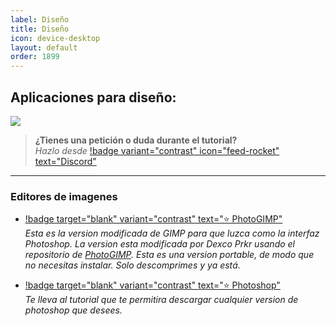 ```yaml
---
label: Diseño
title: Diseño
icon: device-desktop
layout: default
order: 1899
---
```



## Aplicaciones para diseño:

![](https://i.postimg.cc/nhtTt1RP/Header-PC.png)

> **¿Tienes una petición o duda durante el tutorial?**       
> *Hazlo desde* [!badge variant="contrast" icon="feed-rocket" text="Discord"](https://discord.gg/hVKeY3uEru) 

---

### Editores de imagenes

- [!badge target="blank" variant="contrast" text="⭐  PhotoGIMP"](https://drive.google.com/file/d/1I1hk13D08wFQv6kIeiRb0vJCLgMzkmHd/view?usp=sharing)      
*Esta es la version modificada de GIMP para que luzca como la interfaz Photoshop. La version esta modificada por Dexco Prkr usando el repositorio de [PhotoGIMP](https://github.com/Diolinux/PhotoGIMP). Esta es una version portable, de modo que no necesitas instalar. Solo descomprimes y ya está.*     

- [!badge target="blank" variant="contrast" text="⭐  Photoshop"](https://noiroom.dexco.workers.dev/tutoriales/adobecc/#programas-parchados-para-doomies)     
*Te lleva al tutorial que te permitira descargar cualquier version de photoshop que desees.*